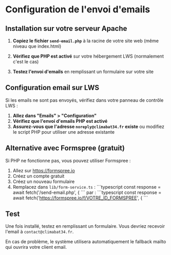 # Configuration de l'envoi d'emails

## Installation sur votre serveur Apache

1. **Copiez le fichier `send-email.php`** à la racine de votre site web (même niveau que index.html)

2. **Vérifiez que PHP est activé** sur votre hébergement LWS (normalement c'est le cas)

3. **Testez l'envoi d'emails** en remplissant un formulaire sur votre site

## Configuration email sur LWS

Si les emails ne sont pas envoyés, vérifiez dans votre panneau de contrôle LWS :

1. **Allez dans "Emails" > "Configuration"**
2. **Vérifiez que l'envoi d'emails PHP est activé**
3. **Assurez-vous que l'adresse `noreply@climabat34.fr` existe** ou modifiez le script PHP pour utiliser une adresse existante

## Alternative avec Formspree (gratuit)

Si PHP ne fonctionne pas, vous pouvez utiliser Formspree :

1. Allez sur https://formspree.io
2. Créez un compte gratuit
3. Créez un nouveau formulaire
4. Remplacez dans `lib/form-service.ts` :
   \`\`\`typescript
   const response = await fetch('/send-email.php', {
   \`\`\`
   par :
   \`\`\`typescript
   const response = await fetch('https://formspree.io/f/VOTRE_ID_FORMSPREE', {
   \`\`\`

## Test

Une fois installé, testez en remplissant un formulaire. Vous devriez recevoir l'email à `contact@climabat34.fr`.

En cas de problème, le système utilisera automatiquement le fallback mailto qui ouvrira votre client email.
